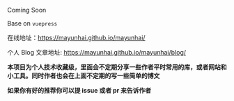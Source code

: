 Coming Soon

Base on `vuepress`

在线地址：https://mayunhai.github.io/mayunhai/

个人 Blog 文章地址: https://mayunhai.github.io/mayunhai/blog/

**本项目为个人技术收藏级，里面会不定期分享一些作者平时常用的库，或者网站和小工具。同时作者也会在上面不定期的写一些简单的博文**

**如果你有好的推荐你可以提 issue 或者 pr 来告诉作者**